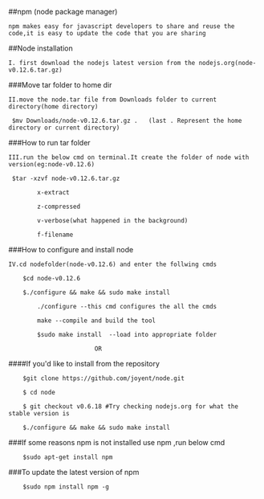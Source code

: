 ##npm (node package manager)

	npm makes easy for javascript developers to share and reuse the code,it is easy to update the code that you are sharing

##Node installation 
		
	I. first download the nodejs latest version from the nodejs.org(node-v0.12.6.tar.gz)

###Move tar folder to home dir	   

	II.move the node.tar file from Downloads folder to current directory(home directory)
	  
	 $mv Downloads/node-v0.12.6.tar.gz .   (last . Represent the home directory or current directory) 

###How to run tar folder
	
	III.run the below cmd on terminal.It create the folder of node with version(eg:node-v0.12.6)

	 $tar -xzvf node-v0.12.6.tar.gz

			x-extract

			z-compressed
			
			v-verbose(what happened in the background)
			
			f-filename

###How to configure and install node

	IV.cd nodefolder(node-v0.12.6) and enter the follwing cmds
		
		$cd node-v0.12.6
		
		$./configure && make && sudo make install

			./configure --this cmd configures the all the cmds

			make --compile and build the tool
			
			$sudo make install  --load into appropriate folder
														 
							OR			

####If you'd like to install from the repository

		$git clone https://github.com/joyent/node.git

		$ cd node
	
		$ git checkout v0.6.18 #Try checking nodejs.org for what the stable version is

		$./configure && make && sudo make install


###If some reasons npm is not installed use npm ,run below cmd

		$sudo apt-get install npm

###To update the latest version  of npm 

		$sudo npm install npm -g 

